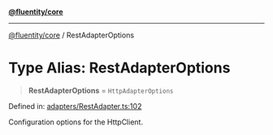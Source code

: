 [**@fluentity/core**](../README.md)

***

[@fluentity/core](../globals.md) / RestAdapterOptions

# Type Alias: RestAdapterOptions

> **RestAdapterOptions** = `HttpAdapterOptions`

Defined in: [adapters/RestAdapter.ts:102](https://github.com/cedricpierre/fluentity-core/blob/dce0cdcd6c905721d35f35c721469c6c87cf0688/src/adapters/RestAdapter.ts#L102)

Configuration options for the HttpClient.
